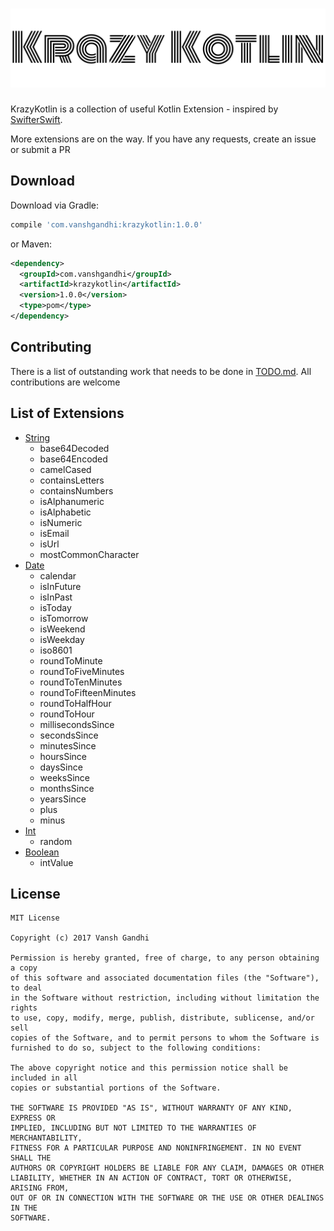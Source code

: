 # ![](logo.png)

KrazyKotlin is a collection of useful Kotlin Extension - inspired by [SwifterSwift](https://github.com/SwifterSwift/SwifterSwift).

More extensions are on the way. If you have any requests, create an issue or submit a PR

## Download

Download via Gradle:

```groovy
compile 'com.vanshgandhi:krazykotlin:1.0.0'
```

or Maven:

```xml
<dependency>
  <groupId>com.vanshgandhi</groupId>
  <artifactId>krazykotlin</artifactId>
  <version>1.0.0</version>
  <type>pom</type>
</dependency>
```

## Contributing
There is a list of outstanding work that needs to be done in [TODO.md](https://github.com/vanshg/KrazyKotlin/blob/master/TODO.md). All contributions are welcome

## List of Extensions
- [String](https://github.com/vanshg/KrazyKotlin/blob/master/src/main/kotlin/com/vanshgandhi/krazykotlin/StringExtensions.kt)
    - base64Decoded
    - base64Encoded
    - camelCased
    - containsLetters
    - containsNumbers
    - isAlphanumeric
    - isAlphabetic
    - isNumeric
    - isEmail
    - isUrl
    - mostCommonCharacter
- [Date](https://github.com/vanshg/KrazyKotlin/blob/master/src/main/kotlin/com/vanshgandhi/krazykotlin/DateExtensions.kt)
    - calendar
    - isInFuture
    - isInPast
    - isToday
    - isTomorrow
    - isWeekend
    - isWeekday
    - iso8601
    - roundToMinute
    - roundToFiveMinutes
    - roundToTenMinutes
    - roundToFifteenMinutes
    - roundToHalfHour
    - roundToHour
    - millisecondsSince
    - secondsSince
    - minutesSince
    - hoursSince
    - daysSince
    - weeksSince
    - monthsSince
    - yearsSince
    - plus
    - minus
- [Int](https://github.com/vanshg/KrazyKotlin/blob/master/src/main/kotlin/com/vanshgandhi/krazykotlin/IntExtensions.kt)
    - random
- [Boolean](https://github.com/vanshg/KrazyKotlin/blob/master/src/main/kotlin/com/vanshgandhi/krazykotlin/BooleanExtensions.kt)
    - intValue

## License
```
MIT License

Copyright (c) 2017 Vansh Gandhi

Permission is hereby granted, free of charge, to any person obtaining a copy
of this software and associated documentation files (the "Software"), to deal
in the Software without restriction, including without limitation the rights
to use, copy, modify, merge, publish, distribute, sublicense, and/or sell
copies of the Software, and to permit persons to whom the Software is
furnished to do so, subject to the following conditions:

The above copyright notice and this permission notice shall be included in all
copies or substantial portions of the Software.

THE SOFTWARE IS PROVIDED "AS IS", WITHOUT WARRANTY OF ANY KIND, EXPRESS OR
IMPLIED, INCLUDING BUT NOT LIMITED TO THE WARRANTIES OF MERCHANTABILITY,
FITNESS FOR A PARTICULAR PURPOSE AND NONINFRINGEMENT. IN NO EVENT SHALL THE
AUTHORS OR COPYRIGHT HOLDERS BE LIABLE FOR ANY CLAIM, DAMAGES OR OTHER
LIABILITY, WHETHER IN AN ACTION OF CONTRACT, TORT OR OTHERWISE, ARISING FROM,
OUT OF OR IN CONNECTION WITH THE SOFTWARE OR THE USE OR OTHER DEALINGS IN THE
SOFTWARE.
```
